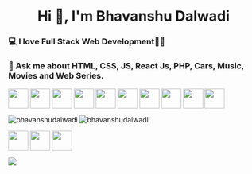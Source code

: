 <h1 align="center">Hi 👋, I'm Bhavanshu Dalwadi</h1>
<h3> 💻 I love Full Stack Web Development👨‍💻</h3>

<h3> 💬 Ask me about HTML, CSS, JS, React Js, PHP, Cars, Music, Movies and Web Series.</h3>


<!-- BLOG-POST-LIST:START -->
<!-- BLOG-POST-LIST:END -->

<p align="left"> <img align="center" height="40" src="https://img.icons8.com/color/144/000000/html-5.png"/> <img align="center" height="40" src="https://img.icons8.com/color/144/000000/css3.png"/> <img align="center" height="40" src="https://img.icons8.com/color/144/000000/javascript.png"/>  <img align="center" height="40" src="https://img.icons8.com/color/48/000000/typescript.png"/> <img align="center" height="40" src="https://img.icons8.com/ultraviolet/480/000000/react.png"/> <img align="center" height="40" src="https://img.icons8.com/color/48/000000/angularjs.png"/> <img align="center" height="40" src="https://img.icons8.com/color/48/000000/redux.png"/>  <img align="center" height="40" src="https://user-images.githubusercontent.com/69760792/121766706-a67ec180-cb71-11eb-923d-69fc323bafa4.png"/> <img align="center" height="40" src="https://img.icons8.com/color/48/000000/mongodb.png"/> <img align="center" height="40" src="https://img.icons8.com/color/48/000000/mysql-logo.png"/> </p>
<img align="left" src="https://github-readme-stats.vercel.app/api/top-langs/?username=bhavanshudalwadi&theme=tokyonight" alt="bhavanshudalwadi" /><img align="center" src="https://github-readme-stats.vercel.app/api?username=bhavanshudalwadi&count_private=true&theme=tokyonight&layout=compact" alt="bhavanshudalwadi" />

<p>
<a href="https://www.linkedin.com/in/bhavanshu-dalwadi-888952201/" target="blank"><img align="center" height="40" width="40" src="https://img.icons8.com/color/48/000000/linkedin.png"/></a>
<a href="https://www.facebook.com/bhavanshu.dalwadi/" target="blank"><img align="center" height="40" width="40"  src="https://img.icons8.com/color/48/000000/facebook-new.png"/></a>
<a href="https://www.instagram.com/bhavanshudalwadi.in/" target="blank"><img align="center" height="40" width="40"  src="https://img.icons8.com/fluency/48/000000/instagram-new.png"/></a>
</p>

![](https://komarev.com/ghpvc/?username=bhavanshudalwadi)
